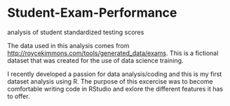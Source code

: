# Student-Exam-Performance
analysis of student standardized testing scores 

The data used in this analysis comes from http://roycekimmons.com/tools/generated_data/exams. This is a fictional dataset that was created for the use of data science training. 

I recently developed a passion for data analysis/coding and this is my first dataset analysis using R. The purpose of this excercise was to become comfortable writing code in RStudio and exlore the different features it has to offer. 
